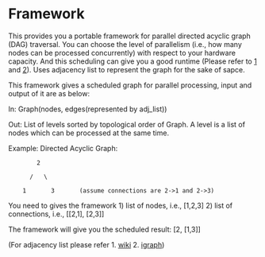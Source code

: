 # Framework

This provides you a portable framework for parallel directed acyclic graph (DAG) traversal. You can choose the level of parallelism (i.e., how many nodes can be processed concurrently) with respect to your hardware capacity. And this scheduling can give you a good runtime (Please refer to [1](http://www.math.ucsd.edu/~ronspubs/72_04_two_processors.pdf) and [2](http://ieeexplore.ieee.org/xpl/login.jsp?tp=&arnumber=7357180)). Uses adjacency list to represent the graph for the sake of sapce.

This framework gives a scheduled graph for parallel processing, input and output of it are as below:

In: Graph(nodes, edges(represented by adj_list))

Out: List of levels sorted by topological order of Graph. A level is a list of nodes which can be processed at the same time.

Example:
Directed Acyclic Graph:

            2
            
          /   \
          
        1       3       (assume connections are 2->1 and 2->3)
        
You need to gives the framework 1) list of nodes, i.e., [1,2,3] 2) list of connections, i.e., [[2,1], [2,3]]

The framework will give you the scheduled result: [2, [1,3]]


(For adjacency list please refer 1. [wiki](https://en.wikipedia.org/wiki/Adjacency_list) 2. [igraph](http://igraph.org/redirect.html))
